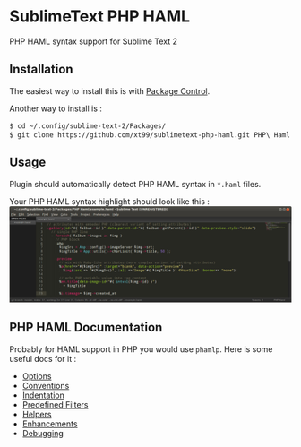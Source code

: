 SublimeText PHP HAML
====================

PHP HAML syntax support for Sublime Text 2


## Installation

The easiest way to install this is with [Package Control](http://wbond.net/sublime_packages/package_control).

Another way to install is : 

```
$ cd ~/.config/sublime-text-2/Packages/
$ git clone https://github.com/xt99/sublimetext-php-haml.git PHP\ Haml
```


## Usage

Plugin should automatically detect PHP HAML syntax in `*.haml` files. 

Your PHP HAML syntax highlight should look like this :
![PHP HAML syntax highlight example](/example.png "PHP HAML syntax highlight example") 


## PHP HAML Documentation

Probably for HAML support in PHP you would use `phamlp`. Here is some useful docs for it :

* [Options](http://code.google.com/p/phamlp/wiki/HamlOptions)
* [Conventions](http://code.google.com/p/phamlp/wiki/HamlConventions)
* [Indentation](http://code.google.com/p/phamlp/wiki/InstallationAndUsage#Indentation)
* [Predefined Filters](http://code.google.com/p/phamlp/wiki/PredefinedFilters)
* [Helpers](http://code.google.com/p/phamlp/wiki/HelperMethods)
* [Enhancements](http://code.google.com/p/phamlp/wiki/HamlEnhancements)
* [Debugging](http://code.google.com/p/phamlp/wiki/DebuggingHaml)